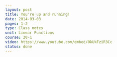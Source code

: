 ```yaml
---
layout: post
title: You're up and running!
date: 2014-03-03
pages: 1-2
type: Class notes
unit: Linear Functions
course: 20-1
video: https://www.youtube.com/embed/OkUkFziR3Cc
status: done
---
```

